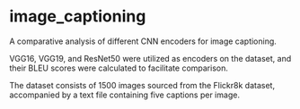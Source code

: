 # image_captioning
A comparative analysis of different CNN encoders for image captioning.

VGG16, VGG19, and ResNet50 were utilized as encoders on the dataset, and their BLEU scores were calculated to facilitate comparison. 

The dataset consists of 1500 images sourced from the Flickr8k dataset, accompanied by a text file containing five captions per image.
